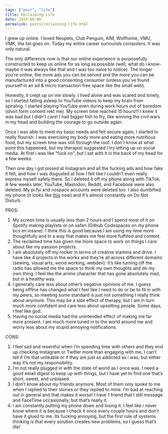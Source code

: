 ```yaml
---
tags: ["post", "life"] 
title: Reclaiming Life
date: 2024-08-06
permalink: posts/reclaiming-life.html
---
```

I grew up online. I loved Neopets, Club Penguin, AIM, Wolfhome, VMU, VMK, the list goes on. Today my entire career surrounds computers. It was only natural.

The only difference now is that our online experience is purposefully constructed to keep us online for as long as possible (well, what do i know- maybe it was always like that and I was too naive to notice). The longer you're online, the more ads you can be served and the more you can be manufactured into a good consenting consumer (unless you’ve found yourself in an ad & micro transaction free space like the small web).

Honestly, it crept up on me slowly. I lived alone and was scared and lonely, so I started falling asleep to YouTube videos to keep my brain from spiraling. I started playing YouTube even during work hours out of boredom (short form content rekt me). My screen time reached 15 hours!!! I knew it was bad but I didn't care! I had bigger fish to fry, like winning the civil wars in my head and building the courage to go outside again.

Once i was able to meet my basic needs and felt secure again, I started to really flourish. I was exercising my body more and eating more nutritious food, but my screen time was still through the roof. I don't know at what point this happened, but my therapist suggested I try letting up on social media. At first i was like “fuck no”, but I sat with it in the back of my head for a few weeks.

Then one day i got pissed at Instagram and all the fucking ads and how fake it felt, and how I was disgusted at how I felt like I couldn't even really express myself safely there. So I deleted it off my phone along with TikTok. A few weeks later, YouTube, Mastodon, Reddit, and Facebook were also deleted. My pi.fyi and nospace accounts were deleted too. I also dumbified my phone (it looks like [this](https://www.reddit.com/r/iosapps/comments/1d8ts75/minimalist_iphone_dumbify/) now) and it's almost constantly on Do Not Disturb.

PROS:

1. My screen time is usually less than 2 hours and I spend most of it on Spotify making playlists or on safari (Github Codespaces on my phone bcs im insane). I think this is good because I am using my time more thoughtfully and in a way that makes me feel more fulfilled and content.
2. The reclaimed time has given me more space to work on things I care about like my passion projects.
3. I am absolutely off my rocker in terms of creative stamina and drive. I have like 4 projects in the works and they’re all across different domains (sewing, visual arts, wood working, webdev). It’s like turning off the radio has allowed me the space to think my own thoughts and do my own thing. I feel like the anime character that has gone absolutely mad, but in a healthy way.
4. I generally care less about other’s negative opinions of me. I guess being offline has changed what I feel like I need to do or be to fit in with my peers, so meeting some standard is just not something I really think about anymore. This may be a side effect of therapy, but I am in turn much more confident and care less about upsetting people. Some days, I feel like god.
5. Having no social media had the unintended effect of making me far more present. I am much more tuned in to the world around me and worry less about my stupid annoying notifications.

CONS:

1. I feel sad and resentful when I’m spending time with others and they end up checking Instagram or Twitter more than engaging with me. I can’t tell if I’m that unlikable or if they are just as addicted as i was, but either way it’s not my responsibility.
2. I’m not really plugged in with the state of world as I once was. I need a good email digest to keep up with things, but I have yet to find one that’s short, sweet, and unbiased.
3. I don’t know about my friends anymore. Most of them only spoke to me when I replied to their stories or they replied to mine. I’m bad at reaching out in general and that makes it worse! I have 1 friend that I still message and FaceTime occasionally, but that’s really it.
4. I am constantly putting my phone down and losing it. I feel like i never know where it is because I check it once every couple hours and don't have it glued to me. Its fucking annoying, but the first rule of systems thinking _is_ that every solution creates new problems, so I guess that’s life!
